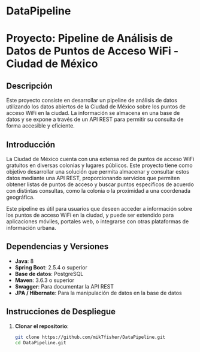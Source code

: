 # DataPipeline

# Proyecto: Pipeline de Análisis de Datos de Puntos de Acceso WiFi - Ciudad de México

## Descripción

Este proyecto consiste en desarrollar un pipeline de análisis de datos utilizando los datos abiertos de la Ciudad de México sobre los puntos de acceso WiFi en la ciudad. La información se almacena en una base de datos y se expone a través de un API REST para permitir su consulta de forma accesible y eficiente.

## Introducción

La Ciudad de México cuenta con una extensa red de puntos de acceso WiFi gratuitos en diversas colonias y lugares públicos. Este proyecto tiene como objetivo desarrollar una solución que permita almacenar y consultar estos datos mediante una API REST, proporcionando servicios que permiten obtener listas de puntos de acceso y buscar puntos específicos de acuerdo con distintas consultas, como la colonia o la proximidad a una coordenada geográfica.

Este pipeline es útil para usuarios que deseen acceder a información sobre los puntos de acceso WiFi en la ciudad, y puede ser extendido para aplicaciones móviles, portales web, o integrarse con otras plataformas de información urbana.

## Dependencias y Versiones

- **Java**: 8 
- **Spring Boot**: 2.5.4 o superior
- **Base de datos**: PostgreSQL
- **Maven**: 3.6.3 o superior
- **Swagger**: Para documentar la API REST
- **JPA / Hibernate**: Para la manipulación de datos en la base de datos

## Instrucciones de Despliegue

1. **Clonar el repositorio**:
   ```bash
   git clone https://github.com/mik7fisher/DataPipeline.git
   cd DataPipeline.git

